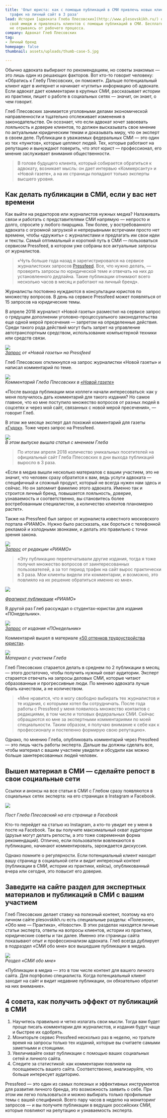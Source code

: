 ```yaml
---
title: 'Опыт юриста: как с помощью публикаций в СМИ привлечь новых клиентов и увеличить
  трафик на личный сайт в 3 раза'
lead: История [адвоката Глеба Плесовских](http://www.plesovskikh.ru/) о том, как формировать
  свой имидж и привлекать клиентов с помощью публикаций в СМИ. Бесплатно, быстро и
  не отрываясь от рабочего процесса.
company: Адвокат Глеб Плесовских
tag:
- Личный бренд
homepage: false
thumbnail: assets/uploads/thumb-case-5.jpg

---
```

Обычно адвоката выбирают по рекомендациям, но советы знакомых — это лишь один из решающих факторов. Вот кто-то говорит человеку: «Обратись к Глебу Плесовских, он поможет». Дальше потенциальный клиент идет в интернет и начинает «гуглить» информацию об адвокате. Если адвокат дает комментарии в крупных СМИ, рассказывает истории из практики, пишет о работе в социальных сетях — значит, он знает, о чем говорит.

Глеб Плесовских занимается уголовными делами экономической направленности и тщательно отслеживает изменения в законодательстве. Он осознает, что если адвокат хочет завоевать лояльность и доверие клиентов, то должен высказывать свое мнение по актуальным юридическим темам и доказывать миру, что он эксперт в своем деле. Публикации в уважаемых федеральных СМИ — это один из тех «пунктов», которые цепляют людей. Тех, которые работают на репутацию и вынуждают поверить, что этот юрист — профессионал, его мнение заслуживает внимания общественности.

> В голове будущего клиента, который собирается обратиться к адвокату, возникает мысль: он дает интервью «Коммерсанту» и «Новой газете», а на их страницы попадают только эксперты высшего уровня.

## Как делать публикации в СМИ, если у вас нет времени

Как выйти на редакторов или журналистов нужных медиа? Налаживать связи и работать с представителями СМИ напрямую — непросто и долго, спросите у любого пиарщика. Тем более, у востребованного адвоката с огромной загрузкой и непрерывными встречами просто нет времени, чтобы «дружить» с журналистами и предлагать им свои идеи и тексты. Самый оптимальный и короткий путь в СМИ — пользоваться сервисом Pressfeed, в котором уже собраны все актуальные запросы от журналистов.

> «Чуть больше года назад я зарегистрировался на сервисе журналистских запросов [Pressfeed](https://pressfeed.ru/). Все, что нужно делать, — проверять запросы по юридической теме и отвечать на них до установленного дедлайна. Такие публикации отнимают всего несколько часов в месяц и работают на личный бренд».

Журналисты постоянно нуждаются в консультации юристов по множеству вопросов. В день на сервисе Pressfeed может появляться от 15 запросов на юридические темы.

В апреле 2018 журналист «Новой газеты» разместил на сервисе запрос о грядущем дополнении уголовно-процессуального законодательства еще одной мерой пресечения — запретом на определенные действия. Среди такого рода действий могут быть запрет на управление автотранспортным средством, использование компьютерной техники или средств связи.

![](../assets/uploads/image8-10.png)  
[_Запрос_](https://pressfeed.ru/query/42475) _от «Новой газеты» на Pressfeed_

Глеб Плесовских откликнулся на запрос журналистки «Новой газеты» и написал комментарий по теме.

![](../assets/uploads/image9-8.png)  
_Комментарий Глеба Плесовских в_ [_«Новой газете»_](https://www.novayagazeta.ru/articles/2018/04/15/76193-gde-kogo-za-chto)

«После выхода публикации мои коллеги начали интересоваться: как у меня получилось дать комментарий для такого издания? Но самое главное, что ко мне поступило множество вопросов от разных людей в соцсетях и через мой сайт, связанных с новой мерой пресечения», — говорит Глеб.

В этом же месяце эксперт дал похожий комментарий для газеты [«Гудок»](http://www.gudok.ru/newspaper/?ID=1416804). Тоже через запрос на Pressfeed.

![](../assets/uploads/image2-10.png)  
_В этом выпуске вышла статья с мнением Глеба_

> По итогам апреля 2018 количество уникальных посетителей на официальный сайт Глеба Плесовских в дни выхода публикаций выросло в 3 раза.

«Если в медиа вышли несколько материалов с вашим участием, это не значит, что человек сразу обратится к вам, ведь услуги адвоката — специфичный и сложный продукт, который не всегда нужен нам здесь и сейчас. Но он запомнит фамилию этого адвоката. Именно так и строится личный бренд, повышается лояльность, доверие, узнаваемость и соответственно, вы становитесь более востребованным специалистом, а количество клиентов планомерно растет».

Также на Pressfeed был запрос от журналиста известного московского портала «РИАМО». Нужно было рассказать, как бороться с телефонной рекламой и холодными звонками, и делать это правильно с точки зрения закона.

![](../assets/uploads/image4-11.png)  
[_Запрос_](https://pressfeed.ru/query/29868) _от редакции «РИАМО»_

> «Эту публикацию перепечатывали другие издания, тогда я тоже получил множество вопросов от заинтересованных пользователей, а за тот период трафик на сайт вырос практически в 3 раза. Мои клиенты видели эти комментарии, и возможно, это повлияло на их решение обратиться именно ко мне».

![](../assets/uploads/image3-10.png)

[_Фрагмент публикации_](https://riamo.ru/article/206873/kak-izbavitsya-ot-telefonnogo-spama.xl) _«РИАМО»_

В другой раз Глеб рассуждал о студентах-юристах для издания «ПОнедельник».

![](../assets/uploads/image6-12.png)  
[_Запрос_](https://pressfeed.ru/query/29444) _от издания «ПОнедельник»_

Комментарий вышел в материале [«50 оттенков трудоустройства юриста»](https://ponedelnikmag.com/post/50-ottenkov-trudoustroystva-yurista).

![](../assets/uploads/image5-11.png)  
_Материал с участием Глеба_

Глеб Плесовских старается делать в среднем по 2 публикации в месяц — этого достаточно, чтобы получить нужный охват аудитории. Эксперт старается отвечать на запросы деловых СМИ, которые читают образованные и прогрессивные люди. По мнению адвоката лучше брать качеством, а не количеством.

> «Мне нравится, что я могу свободно выбирать тех журналистов и те издания, с которыми хотел бы сотрудничать. После года работы с Pressfeed у меня появилось множество контактов с редакциями, в том числе и топовых федеральных СМИ. Сейчас обращаются ко мне за экспертными комментариями по моей специальности. Таким образом, я получаю внимание к себе как к профессионалу и постепенно формирую свою репутацию».

Однако, по мнению Глеба, опубликовать комментарий через Pressfeed — это лишь часть работы эксперта. Дальше вы должны сделать все, чтобы материал с вашим участием увидели и обсудили как можно больше заинтересованных людей человек.

## Вышел материал в СМИ — сделайте репост в свои социальные сети

Ссылки и анонсы на все статьи в СМИ с Глебом сразу появляются в социальных сетях эксперта: на его страницах в Instagram и Facebook.

![](../assets/uploads/image7-13.png)

_Пост Глеба Плесовский на его странице в Facebook_

Кто-то перейдет на статью из Instagram, а кто-то увидит ее у меня в посте на Facebook. Так вы получите максимальный охват аудитории (друзья могут делать репосты, а это тоже современная форма рекомендаций). Отлично, если пользователи вовлекаются в публикацию, начинают комментировать, зарождается дискуссия.

Однако помните о регулярности. Если потенциальный клиент находит вашу страницу в социальной сети и видит интересный контент (публикации в СМИ, истории из практики, кейсы), опубликованный вчера или сегодня, это повысит его доверие.

## Заведите на сайте раздел для экспертных материалов и публикаций в СМИ с вашим участием

Глеб Плесовских делает ставку на полезный контент, поэтому на его личном сайте plesovskikh.ru есть специальные разделы: «Полезное», «Обо мне — Практика», «Новости». В этих разделах находятся личные статьи эксперта, ответы на вопросы клиентов, истории из практики, юридические советы и так далее. Именно эти страницы сайта показывают опыт и профессионализм адвоката. Глеб всегда дублирует в подраздел «СМИ обо мне» все вышедшие публикации в медиа.

![](../assets/uploads/image1-12.png)  
_Раздел «СМИ обо мне»_

«Публикации в медиа — это в том числе контент для вашего личного сайта. Для портфолио специалиста. Когда потенциальный клиент заходит на сайт и видит недавние публикации, он обязательно обратит на них внимание».

## 4 совета, как получить эффект от публикаций в СМИ

1. Научитесь правильно и четко излагать свои мысли. Тогда вам будет проще писать комментарии для журналистов, и издания будут чаще и быстрее их одобрять.
2. Мониторьте сервис Pressfeed несколько раз в неделю, но тратьте время на запросы только тех изданий, которые вы считаете самыми заметными и стоящими.
3. Увеличивайте охват публикации с помощью ваших социальных сетей и личного сайта.
4. Следите за статистикой: как комментарии повлияли на посещаемость вашего сайта. Соответственно, анализируйте, что больше интересует аудиторию.

Pressfeed — это один из самых полезных и эффективных инструментов для развития личного бренда, это возможность заявить о себе. При этом им легко пользоваться и можно выбирать только профильные темы с вашей спецификой. Всего пару часов в неделю на мониторинг запросов — и вы получите публикации в ведущих российских СМИ, которые повлияют на репутацию и узнаваемость эксперта.